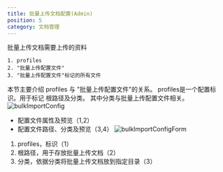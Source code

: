 ```yaml
---
title: 批量上传文档配置(Admin)
position: 5
category: 文档管理
---
```

批量上传文档需要上传的资料
```
1. profiles
2. "批量上传配置文件"
3. "批量上传配置文件"标记的所有文件
```
本节主要介绍 profiles 与 "批量上传配置文件"的关系。
profiles是一个配置标识。用于标记 根路径及分类。
其中分类与批量上传配置文件相关。
![bulkImportConfig](/bulkImportConfig.png)
- 配置文件属性及预览（1,2）
- 配置文件路径、分类及预览（3,4）
![bulkImportConfigForm](/bulkImportConfigForm.png)
1. profiles，标识（1）
2. 根路径，用于存放批量上传文档（2）
3. 分类，依据分类将批量上传文档放到指定目录（3）
